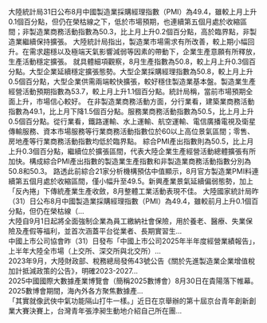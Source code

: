 大陸統計局31日公布8月中國製造業採購經理指數（PMI）為49.4，雖較上月上升0.1個百分點，但仍在榮枯線之下，低於市場預期，也連續第五個月處於收縮區間；非製造業商務活動指數為50.3，比上月上升0.2個百分點，高於臨界點，非製造業繼續保持擴張。
大陸統計局指出，製造業市場需求有所改善，較上期小幅回升。在需求趨穩以及極端天氣影響減弱等因素的帶動下，企業生產意願有所釋放，生產活動穩定擴張。
就具體細項觀察，8月生產指數為50.8，較上月上升0.3個百分點。大型企業延續穩定擴張態勢。大型企業採購經理指數為50.8，較上月上升0.5個百分點，大型企業供需兩端較快擴張，較好穩住製造業基本盤。製造業生產經營活動預期指數為53.7，較上月上升1.1個百分點。統計局稱，當前市場預期全面上升，市場信心較好。
在非製造業商務活動方面，分行業看，建築業商務活動指數為49.1，比上月下降1.5個百分點。服務業商務活動指數為50.5，比上月上升0.5個百分點。從行業看，鐵路運輸、水上運輸、航空運輸、電信廣播電視及衛星傳輸服務、資本市場服務等行業商務活動指數位於60以上高位景氣區間；零售、房地產等行業商務活動指數均低於臨界點。
綜合PMI產出指數則為50.5，比上月上升0.3個百分點，繼續位於擴張區間，代表大陸企業生產經營活動總體擴張有所加快。構成綜合PMI產出指數的製造業生產指數和非製造業商務活動指數分別為50.8和50.3。
路透此前綜合21家分析機構預估中值顯示，8月官方製造業PMI料連續第五個月處於收縮區間，僅小幅升至49.5。新興產業景氣延續偏弱態勢，加上「反內捲」下傳統產業生產收斂，8月整體工業活動表現不佳。
                    大陸國家統計局昨（31）日公布8月中國製造業採購經理指數（PMI）為49.4，雖較前月上升0.1個百分點，但仍在榮枯線（...                  
                    大陸自9月1日起將全面強制企業為員工繳納社會保險，用於養老、醫療、失業保險及產假等福利，並首次涵蓋平台從業者、長期實習生...                  
                    中國上市公司協會昨（31）日發布「中國上市公司2025年半年度經營業績報告」，上半年大陸全市場（上交所、深交所與北交所）...                  
                    2023年9月，大陸財政部、稅務總局發佈43號公告《關於先進製造業企業增值稅加計抵減政策的公告》，明確2023-2027...                  
                    2025中國國際大數據產業博覽會（簡稱2025數博會）8月30日在貴陽落下帷幕。2025數博會期間，海內外各方聚焦數據產...                  
                    「其實就像武俠中氣功能隔山打牛一樣。」近日在京舉辦的第十屆京台青年創新創業大賽決賽上，台灣青年張浡昶生動地介紹自己所在團...                  